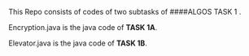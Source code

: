 This Repo consists of codes of two subtasks of 
####ALGOS TASK 1
.


Encryption.java is the java code of **TASK 1A**.


Elevator.java is the java code of **TASK 1B**.

